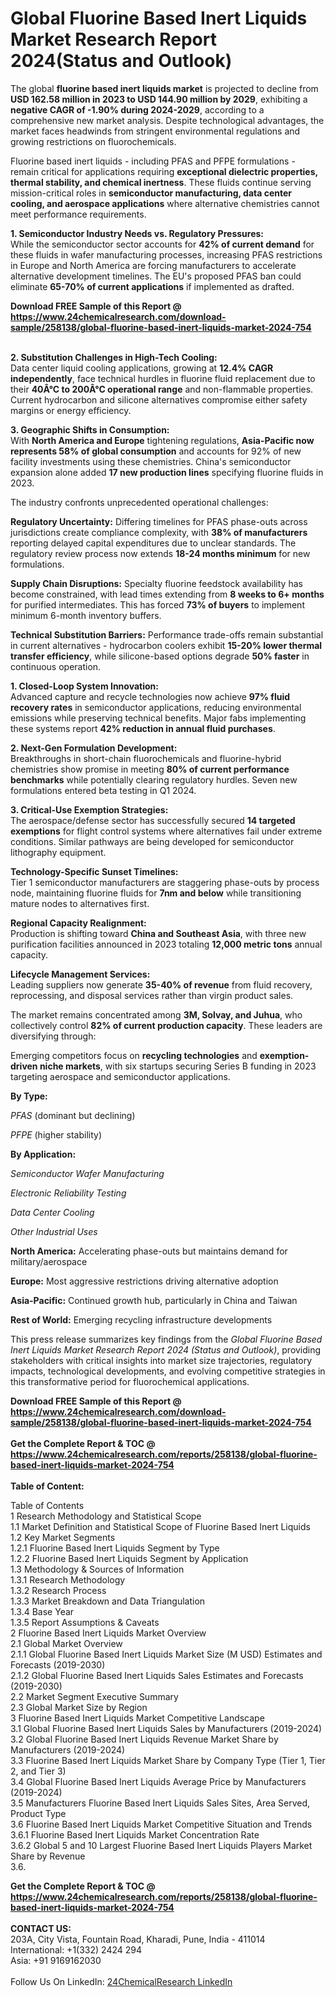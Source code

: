 <h1>Global Fluorine Based Inert Liquids Market Research Report 2024(Status and Outlook)</h1><p>The global <strong>fluorine based inert liquids market</strong> is projected to decline from <strong>USD 162.58 million in 2023 to USD 144.90 million by 2029</strong>, exhibiting a <strong>negative CAGR of -1.90% during 2024-2029</strong>, according to a comprehensive new market analysis. Despite technological advantages, the market faces headwinds from stringent environmental regulations and growing restrictions on fluorochemicals.</p><p>Fluorine based inert liquids - including PFAS and PFPE formulations - remain critical for applications requiring <strong>exceptional dielectric properties, thermal stability, and chemical inertness</strong>. These fluids continue serving mission-critical roles in <strong>semiconductor manufacturing, data center cooling, and aerospace applications</strong> where alternative chemistries cannot meet performance requirements.</p><p><strong>1. Semiconductor Industry Needs vs. Regulatory Pressures:</strong><br>
While the semiconductor sector accounts for <strong>42% of current demand</strong> for these fluids in wafer manufacturing processes, increasing PFAS restrictions in Europe and North America are forcing manufacturers to accelerate alternative development timelines. The EU's proposed PFAS ban could eliminate <strong>65-70% of current applications</strong> if implemented as drafted.</p><div><b>Download FREE Sample of this Report @ 
            <a href="https://www.24chemicalresearch.com/download-sample/258138/global-fluorine-based-inert-liquids-market-2024-754">
            https://www.24chemicalresearch.com/download-sample/258138/global-fluorine-based-inert-liquids-market-2024-754</a></b></div><br><p><strong>2. Substitution Challenges in High-Tech Cooling:</strong><br>
Data center liquid cooling applications, growing at <strong>12.4% CAGR independently</strong>, face technical hurdles in fluorine fluid replacement due to their <strong>40Â°C to 200Â°C operational range</strong> and non-flammable properties. Current hydrocarbon and silicone alternatives compromise either safety margins or energy efficiency.</p><p><strong>3. Geographic Shifts in Consumption:</strong><br>
With <strong>North America and Europe</strong> tightening regulations, <strong>Asia-Pacific now represents 58% of global consumption</strong> and accounts for 92% of new facility investments using these chemistries. China's semiconductor expansion alone added <strong>17 new production lines</strong> specifying fluorine fluids in 2023.</p><p>The industry confronts unprecedented operational challenges:</p><p><strong>Regulatory Uncertainty:</strong> Differing timelines for PFAS phase-outs across jurisdictions create compliance complexity, with <strong>38% of manufacturers</strong> reporting delayed capital expenditures due to unclear standards. The regulatory review process now extends <strong>18-24 months minimum</strong> for new formulations.</p><p><strong>Supply Chain Disruptions:</strong> Specialty fluorine feedstock availability has become constrained, with lead times extending from <strong>8 weeks to 6+ months</strong> for purified intermediates. This has forced <strong>73% of buyers</strong> to implement minimum 6-month inventory buffers.</p><p><strong>Technical Substitution Barriers:</strong> Performance trade-offs remain substantial in current alternatives - hydrocarbon coolers exhibit <strong>15-20% lower thermal transfer efficiency</strong>, while silicone-based options degrade <strong>50% faster</strong> in continuous operation.</p><p><strong>1. Closed-Loop System Innovation:</strong><br>
Advanced capture and recycle technologies now achieve <strong>97% fluid recovery rates</strong> in semiconductor applications, reducing environmental emissions while preserving technical benefits. Major fabs implementing these systems report <strong>42% reduction in annual fluid purchases</strong>.</p><p><strong>2. Next-Gen Formulation Development:</strong><br>
Breakthroughs in short-chain fluorochemicals and fluorine-hybrid chemistries show promise in meeting <strong>80% of current performance benchmarks</strong> while potentially clearing regulatory hurdles. Seven new formulations entered beta testing in Q1 2024.</p><p><strong>3. Critical-Use Exemption Strategies:</strong><br>
The aerospace/defense sector has successfully secured <strong>14 targeted exemptions</strong> for flight control systems where alternatives fail under extreme conditions. Similar pathways are being developed for semiconductor lithography equipment.</p><p><strong>Technology-Specific Sunset Timelines:</strong><br>
    Tier 1 semiconductor manufacturers are staggering phase-outs by process node, maintaining fluorine fluids for <strong>7nm and below</strong> while transitioning mature nodes to alternatives first.</p><p><strong>Regional Capacity Realignment:</strong><br>
    Production is shifting toward <strong>China and Southeast Asia</strong>, with three new purification facilities announced in 2023 totaling <strong>12,000 metric tons</strong> annual capacity.</p><p><strong>Lifecycle Management Services:</strong><br>
    Leading suppliers now generate <strong>35-40% of revenue</strong> from fluid recovery, reprocessing, and disposal services rather than virgin product sales.</p><p>The market remains concentrated among <strong>3M, Solvay, and Juhua</strong>, who collectively control <strong>82% of current production capacity</strong>. These leaders are diversifying through:</p><p>Emerging competitors focus on <strong>recycling technologies</strong> and <strong>exemption-driven niche markets</strong>, with six startups securing Series B funding in 2023 targeting aerospace and semiconductor applications.</p><p><strong>By Type:</strong></p><p><em>PFAS</em> (dominant but declining)</p><p><em>PFPE</em> (higher stability)</p><p><strong>By Application:</strong></p><p><em>Semiconductor Wafer Manufacturing</em></p><p><em>Electronic Reliability Testing</em></p><p><em>Data Center Cooling</em></p><p><em>Other Industrial Uses</em></p><p><strong>North America:</strong> Accelerating phase-outs but maintains demand for military/aerospace</p><p><strong>Europe:</strong> Most aggressive restrictions driving alternative adoption</p><p><strong>Asia-Pacific:</strong> Continued growth hub, particularly in China and Taiwan</p><p><strong>Rest of World:</strong> Emerging recycling infrastructure developments</p><p>This press release summarizes key findings from the <em>Global Fluorine Based Inert Liquids Market Research Report 2024 (Status and Outlook)</em>, providing stakeholders with critical insights into market size trajectories, regulatory impacts, technological developments, and evolving competitive strategies in this transformative period for fluorochemical applications.</p><div><b>Download FREE Sample of this Report @ 
            <a href="https://www.24chemicalresearch.com/download-sample/258138/global-fluorine-based-inert-liquids-market-2024-754">
            https://www.24chemicalresearch.com/download-sample/258138/global-fluorine-based-inert-liquids-market-2024-754</a></b></div><br><div><b>Get the Complete Report & TOC @ 
            <a href="https://www.24chemicalresearch.com/reports/258138/global-fluorine-based-inert-liquids-market-2024-754">
            https://www.24chemicalresearch.com/reports/258138/global-fluorine-based-inert-liquids-market-2024-754</a></b></div><br>
            <b>Table of Content:</b><p>Table of Contents<br />
1 Research Methodology and Statistical Scope<br />
1.1 Market Definition and Statistical Scope of Fluorine Based Inert Liquids<br />
1.2 Key Market Segments<br />
1.2.1 Fluorine Based Inert Liquids Segment by Type<br />
1.2.2 Fluorine Based Inert Liquids Segment by Application<br />
1.3 Methodology & Sources of Information<br />
1.3.1 Research Methodology<br />
1.3.2 Research Process<br />
1.3.3 Market Breakdown and Data Triangulation<br />
1.3.4 Base Year<br />
1.3.5 Report Assumptions & Caveats<br />
2 Fluorine Based Inert Liquids Market Overview<br />
2.1 Global Market Overview<br />
2.1.1 Global Fluorine Based Inert Liquids Market Size (M USD) Estimates and Forecasts (2019-2030)<br />
2.1.2 Global Fluorine Based Inert Liquids Sales Estimates and Forecasts (2019-2030)<br />
2.2 Market Segment Executive Summary<br />
2.3 Global Market Size by Region<br />
3 Fluorine Based Inert Liquids Market Competitive Landscape<br />
3.1 Global Fluorine Based Inert Liquids Sales by Manufacturers (2019-2024)<br />
3.2 Global Fluorine Based Inert Liquids Revenue Market Share by Manufacturers (2019-2024)<br />
3.3 Fluorine Based Inert Liquids Market Share by Company Type (Tier 1, Tier 2, and Tier 3)<br />
3.4 Global Fluorine Based Inert Liquids Average Price by Manufacturers (2019-2024)<br />
3.5 Manufacturers Fluorine Based Inert Liquids Sales Sites, Area Served, Product Type<br />
3.6 Fluorine Based Inert Liquids Market Competitive Situation and Trends<br />
3.6.1 Fluorine Based Inert Liquids Market Concentration Rate<br />
3.6.2 Global 5 and 10 Largest Fluorine Based Inert Liquids Players Market Share by Revenue<br />
3.6.</p><div><b>Get the Complete Report & TOC @ 
            <a href="https://www.24chemicalresearch.com/reports/258138/global-fluorine-based-inert-liquids-market-2024-754">
            https://www.24chemicalresearch.com/reports/258138/global-fluorine-based-inert-liquids-market-2024-754</a></b></div><br><b>CONTACT US:</b><br>
            203A, City Vista, Fountain Road, Kharadi, Pune, India - 411014<br>
            International: +1(332) 2424 294<br>
            Asia: +91 9169162030 <br><br>
            Follow Us On LinkedIn: <a href="https://www.linkedin.com/company/24chemicalresearch/">24ChemicalResearch LinkedIn</a>